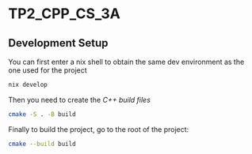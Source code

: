 # TP2_CPP_CS_3A

## Development Setup

You can first enter a nix shell to obtain the same dev environment as the one used for the project
```bash
nix develop
```

Then you need to create the _C++ build files_ 
```bash
cmake -S . -B build
```

Finally to build the project, go to the root of the project:
```bash
cmake --build build
```